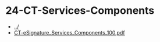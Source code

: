 # 24-CT-Services-Components 

* [../](..)
* [CT-eSignature_Services_Components_100.pdf](CT-eSignature_Services_Components_100.pdf)
